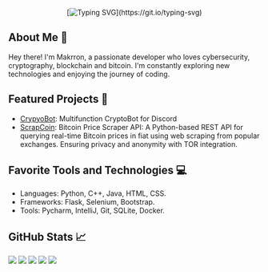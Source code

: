 <div align="center">
  
  [![Typing SVG](https://readme-typing-svg.demolab.com/?lines=Welcome+to+my+profile+!+!)](https://git.io/typing-svg)
  
</div>

## About Me 👋
Hey there! I'm Makrron, a passionate developer who loves cybersecurity, cryptography, blockchain and bitcoin. I'm constantly exploring new technologies and enjoying the journey of coding.

## Featured Projects 🚀
- [CrypyoBot](https://github.com/makrron/CryptoBot): Multifunction CryptoBot for Discord
- [ScrapCoin](https://github.com/makrron/ScrapCoin): Bitcoin Price Scraper API: A Python-based REST API for querying real-time Bitcoin prices in fiat using web scraping from popular exchanges. Ensuring privacy and anonymity with TOR integration.

<!--
  ## Open Source Contributions 🌟
  - [Project A](link-to-project-A): Describe your contributions and the impact they made.
  - [Project B](link-to-project-B): Share your experience collaborating with the community.
-->

## Favorite Tools and Technologies 💻
- Languages: Python, C++, Java, HTML, CSS.
- Frameworks: Flask, Selenium, Bootstrap. 
- Tools: Pycharm, IntelliJ, Git, SQLite, Docker. 

<!--
## Connect with Me 🔗
You can find me on:
- 
-->

## GitHub Stats 📈

![](http://github-profile-summary-cards.vercel.app/api/cards/profile-details?username=makrron&theme=dracula)
![](http://github-profile-summary-cards.vercel.app/api/cards/repos-per-language?username=makrron&theme=dracula) 
![](http://github-profile-summary-cards.vercel.app/api/cards/most-commit-language?username=makrron&theme=dracula)
![](http://github-profile-summary-cards.vercel.app/api/cards/stats?username=makrron&theme=dracula)
![](http://github-profile-summary-cards.vercel.app/api/cards/productive-time?username=makrron&theme=dracula&utcOffset=0)


<!--
## Learning Goals and Future Projects 🌱
- I'm currently exploring [Technology/Topic] and aiming to [Learning goal].
- In the pipeline: [List of future project ideas]

## Acknowledgments 👏
Shoutout to [Mention collaborators or contributors] for their incredible support and contributions.

## Open Source License 📄
This repository is open-source and is available under the [License Name]. Feel free to contribute and use as you like!
-->
